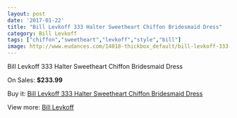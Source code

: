 ```yaml
---
layout: post
date: '2017-01-22'
title: "Bill Levkoff 333 Halter Sweetheart Chiffon Bridesmaid Dress"
category: Bill Levkoff
tags: ["chiffon","sweetheart","levkoff","style","bill"]
image: http://www.eudances.com/14018-thickbox_default/bill-levkoff-333-halter-sweetheart-chiffon-bridesmaid-dress.jpg
---
```

Bill Levkoff 333 Halter Sweetheart Chiffon Bridesmaid Dress

On Sales: **$233.99**
<a href="https://www.eudances.com/en/bill-levkoff/4206-bill-levkoff-333-halter-sweetheart-chiffon-bridesmaid-dress.html"><amp-img layout="responsive" width="600" height="600" src="//www.eudances.com/14018-thickbox_default/bill-levkoff-333-halter-sweetheart-chiffon-bridesmaid-dress.jpg" alt="Bill Levkoff 333 Halter Sweetheart Chiffon Bridesmaid Dress 0" /></a>
<a href="https://www.eudances.com/en/bill-levkoff/4206-bill-levkoff-333-halter-sweetheart-chiffon-bridesmaid-dress.html"><amp-img layout="responsive" width="600" height="600" src="//www.eudances.com/14019-thickbox_default/bill-levkoff-333-halter-sweetheart-chiffon-bridesmaid-dress.jpg" alt="Bill Levkoff 333 Halter Sweetheart Chiffon Bridesmaid Dress 1" /></a>
<a href="https://www.eudances.com/en/bill-levkoff/4206-bill-levkoff-333-halter-sweetheart-chiffon-bridesmaid-dress.html"><amp-img layout="responsive" width="600" height="600" src="//www.eudances.com/14020-thickbox_default/bill-levkoff-333-halter-sweetheart-chiffon-bridesmaid-dress.jpg" alt="Bill Levkoff 333 Halter Sweetheart Chiffon Bridesmaid Dress 2" /></a>
<a href="https://www.eudances.com/en/bill-levkoff/4206-bill-levkoff-333-halter-sweetheart-chiffon-bridesmaid-dress.html"><amp-img layout="responsive" width="600" height="600" src="//www.eudances.com/14021-thickbox_default/bill-levkoff-333-halter-sweetheart-chiffon-bridesmaid-dress.jpg" alt="Bill Levkoff 333 Halter Sweetheart Chiffon Bridesmaid Dress 3" /></a>

Buy it: [Bill Levkoff 333 Halter Sweetheart Chiffon Bridesmaid Dress](https://www.eudances.com/en/bill-levkoff/4206-bill-levkoff-333-halter-sweetheart-chiffon-bridesmaid-dress.html "Bill Levkoff 333 Halter Sweetheart Chiffon Bridesmaid Dress")

View more: [Bill Levkoff](https://www.eudances.com/en/57-bill-levkoff "Bill Levkoff")